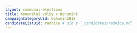 ```yaml
---
layout: communal-elections
title: Komunální volby v Bohumíně
campaignCategoryUid: bohumin2018
candidateListUid: radnice # uid z `_candidates/radnice.md`
---
```


<!-- Úvodní text např. vysvětlení koalice, podpory.
> "Vyhrajeme volby," říká leader.
-->

